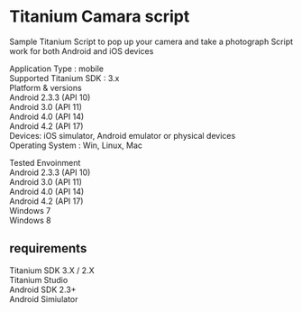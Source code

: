 Titanium Camara script
=============================

Sample Titanium Script to pop up your camera and take a photograph
Script work for both Android and iOS devices

Application Type : mobile<br/>
Supported Titanium SDK : 3.x<br/>
Platform & versions<br/>
	Android 2.3.3 (API 10)<br/>
	Android 3.0 (API 11)<br/>
	Android 4.0 (API 14)<br/>
	Android 4.2 (API 17)<br/>
Devices: iOS simulator, Android emulator or physical devices<br/>
Operating System : Win, Linux, Mac<br/>


Tested Envoinment<br/>
Android 2.3.3 (API 10)<br/>
Android 3.0 (API 11)<br/>
Android 4.0 (API 14)<br/>
Android 4.2 (API 17)<br/>
Windows 7<br/>
Windows 8

requirements
-------------
Titanium SDK 3.X / 2.X<br/>
Titanium Studio<br/>
Android SDK 2.3+<br/>
Android Simiulator<br/>
